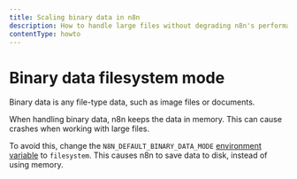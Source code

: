 ```yaml
---
title: Scaling binary data in n8n
description: How to handle large files without degrading n8n's performance.
contentType: howto
---
```


# Binary data filesystem mode

Binary data is any file-type data, such as image files or documents.

When handling binary data, n8n keeps the data in memory. This can cause crashes when working with large files. 

To avoid this, change the `N8N_DEFAULT_BINARY_DATA_MODE` [environment variable](/hosting/configuration/environment-variables/binary-data) to `filesystem`. This causes n8n to save data to disk, instead of using memory.
